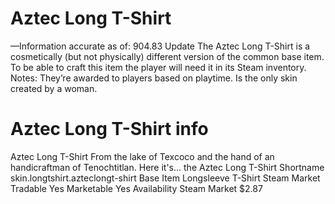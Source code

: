 # Aztec Long T-Shirt

—Information accurate as of: 904.83 Update
The Aztec Long T-Shirt is a cosmetically (but not physically) different version of the common base item. To be able to craft this item the player will need it in its Steam inventory.
Notes:
They’re awarded to players based on playtime.
Is the only skin created by a woman.
# Aztec Long T-Shirt info

Aztec Long T-Shirt
From the lake of Texcoco and the hand of an handicraftman of Tenochtitlan. Here it's... the Aztec Long T-Shirt
Shortname
skin.longtshirt.azteclongt-shirt
Base Item
Longsleeve T-Shirt
Steam Market
Tradable
Yes
Marketable
Yes
Availability
Steam Market
$2.87
